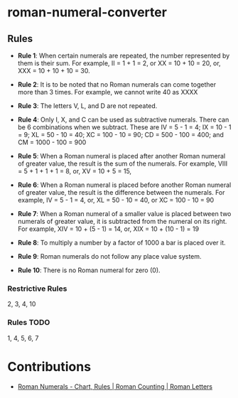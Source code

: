 # roman-numeral-converter

## Rules

- **Rule 1**: When certain numerals are repeated, the number represented by them is their sum. For example, II = 1 + 1 = 2, or XX = 10 + 10 = 20, or, XXX = 10 + 10 + 10 = 30.

- **Rule 2**: It is to be noted that no Roman numerals can come together more than 3 times. For example, we cannot write 40 as XXXX

- **Rule 3**: The letters V, L, and D are not repeated.

- **Rule 4**: Only I, X, and C can be used as subtractive numerals. There can be 6 combinations when we subtract. These are IV = 5 - 1 = 4; IX = 10 - 1 = 9; XL = 50 - 10 = 40; XC = 100 - 10 = 90; CD = 500 - 100 = 400; and CM = 1000 - 100 = 900

- **Rule 5**: When a Roman numeral is placed after another Roman numeral of greater value, the result is the sum of the numerals. For example, VIII = 5 + 1 + 1 + 1 = 8, or, XV = 10 + 5 = 15,

- **Rule 6**: When a Roman numeral is placed before another Roman numeral of greater value, the result is the difference between the numerals. For example, IV = 5 - 1 = 4, or, XL = 50 - 10 = 40, or XC = 100 - 10 = 90

- **Rule 7**: When a Roman numeral of a smaller value is placed between two numerals of greater value, it is subtracted from the numeral on its right. For example, XIV = 10 + (5 - 1) = 14, or, XIX = 10 + (10 - 1) = 19

- **Rule 8**: To multiply a number by a factor of 1000 a bar is placed over it.

- **Rule 9**: Roman numerals do not follow any place value system.

- **Rule 10**: There is no Roman numeral for zero (0).

### Restrictive Rules
2, 3, 4, 10

### Rules TODO
1, 4, 5, 6, 7




# Contributions

- [Roman Numerals - Chart, Rules | Roman Counting | Roman Letters](https://www.cuemath.com/numbers/roman-numerals/)
